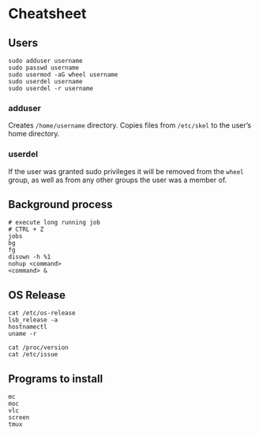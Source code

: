 
# Cheatsheet

## Users

```
sudo adduser username
sudo passwd username
sudo usermod -aG wheel username
sudo userdel username
sudo userdel -r username
```

### adduser

Creates `/home/username` directory.
Copies files from `/etc/skel` to the user’s home directory.

### userdel

If the user was granted sudo privileges it will be removed from the `wheel` group, as well as from any other groups the user was a member of.


## Background process

```
# execute long running job
# CTRL + Z
jobs
bg
fg
disown -h %1
nohup <command>
<command> &
```

## OS Release

```
cat /etc/os-release
lsb_release -a
hostnamectl
uname -r

cat /proc/version
cat /etc/issue
```

## Programs to install

```
mc
moc
vlc
screen
tmux
```
